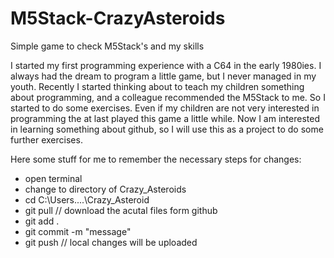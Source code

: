 # M5Stack-CrazyAsteroids
Simple game to check M5Stack's and my skills

I started my first programming experience with a C64 in the early 1980ies. I always had the dream to program a little game, but I never managed in my youth. 
Recently I started thinking about to teach my children something about programming, and a colleague recommended the M5Stack to me. So I started to do some exercises. Even if my children are not very interested in programming the at last played this game a little while.
Now I am interested in learning something about github, so I will use this as a project to do some further exercises.

Here some stuff for me to remember the necessary steps for changes:
- open terminal
- change to directory of Crazy_Asteroids
- cd C:\Users....\Crazy_Asteroid
- git pull  // download the acutal files form github
- git add .
- git commit -m "message"
- git push  // local changes will be uploaded
